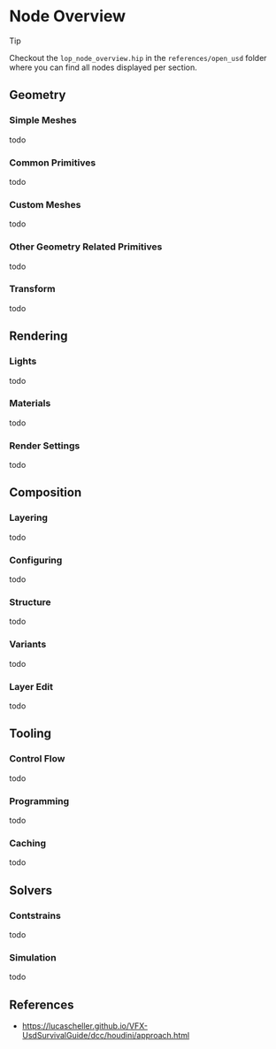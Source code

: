 # Node Overview

> [!TIP]
> Checkout the `lop_node_overview.hip` in the `references/open_usd` folder where you can find all nodes displayed per section.

## Geometry

### Simple Meshes

todo

### Common Primitives

todo

### Custom Meshes

todo

### Other Geometry Related Primitives

todo

### Transform

todo

## Rendering

### Lights

todo

### Materials

todo

### Render Settings

todo

## Composition

### Layering

todo

### Configuring

todo

### Structure

todo

### Variants

todo

### Layer Edit

todo

## Tooling

### Control Flow

todo

### Programming

todo

### Caching

todo

## Solvers

### Contstrains

todo

### Simulation

todo

## References

- https://lucascheller.github.io/VFX-UsdSurvivalGuide/dcc/houdini/approach.html
